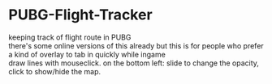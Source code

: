 # PUBG-Flight-Tracker
keeping track of flight route in PUBG<br />
there's some online versions of this already but this is for people who prefer a kind of overlay to tab in quickly while ingame<br /> draw lines with mouseclick. on the bottom left: slide to change the opacity, click to show/hide the map.
